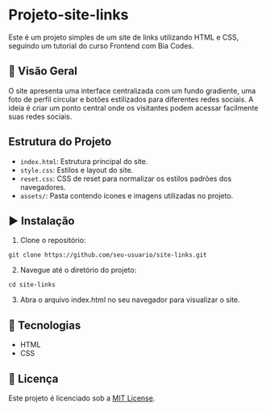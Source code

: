 # Projeto-site-links
 Este é um projeto simples de um site de links utilizando HTML e CSS, seguindo um tutorial do curso Frontend com Bia Codes.

## :page_facing_up:	Visão Geral

O site apresenta uma interface centralizada com um fundo gradiente, uma foto de perfil circular e botões estilizados para diferentes redes sociais. A ideia é criar um ponto central onde os visitantes podem acessar facilmente suas redes sociais. 

## Estrutura do Projeto

* `index.html`: Estrutura principal do site.
* `style.css`: Estilos e layout do site.
* `reset.css`: CSS de reset para normalizar os estilos padrões dos navegadores.
* `assets/`: Pasta contendo ícones e imagens utilizadas no projeto.

## :arrow_forward:	Instalação


1. Clone o repositório:

```
git clone https://github.com/seu-usuario/site-links.git
```

2. Navegue até o diretório do projeto:

```
cd site-links
```

3. Abra o arquivo index.html no seu navegador para visualizar o site.


## :rocket:	Tecnologias

* HTML
* CSS

## :memo: Licença

Este projeto é licenciado sob a [MIT License](https://github.com/RoseDuarte/Estudos-Python/blob/main/LICENSE).